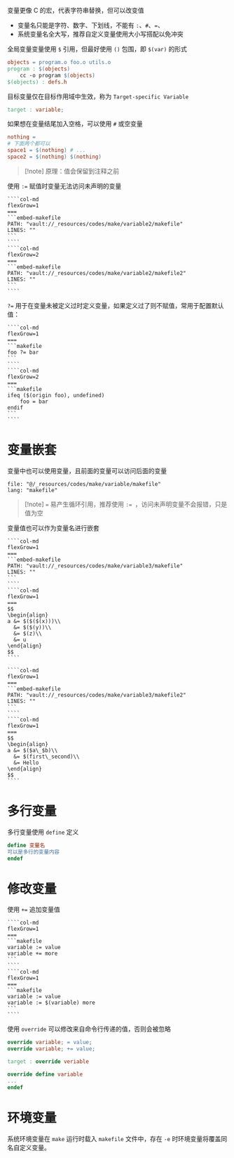 变量更像 C 的宏，代表字符串替换，但可以改变值
- 变量名只能是字符、数字、下划线，不能有 `:`、`#`、`=`、` `
- 系统变量名全大写，推荐自定义变量使用大小写搭配以免冲突

全局变量变量使用 `$` 引用，但最好使用 `()` 包围，即 `$(var)` 的形式

```makefile
objects = program.o foo.o utils.o
program : $(objects)
	cc -o program $(objects)
$(objects) : defs.h
```

目标变量仅在目标作用域中生效，称为 `Target-specific Variable`

```makefile
target : variable;
```

如果想在变量结尾加入空格，可以使用 `#` 或空变量

```makefile
nothing =
# 下面两个都可以
space1 = $(nothing) # ...
space2 = $(nothing) $(nothing)
```

> [!note] 原理：值会保留到注释之前

使用 `:=` 赋值时变量无法访问未声明的变量

`````col
````col-md
flexGrow=1
===
```embed-makefile
PATH: "vault://_resources/codes/make/variable2/makefile"
LINES: ""
```
````
````col-md
flexGrow=2
===
```embed-makefile
PATH: "vault://_resources/codes/make/variable2/makefile2"
LINES: ""
```
````
`````

`?=` 用于在变量未被定义过时定义变量，如果定义过了则不赋值，常用于配置默认值：

`````col
````col-md
flexGrow=1
===
```makefile
foo ?= bar
```
````
````col-md
flexGrow=2
===
```makefile
ifeq ($(origin foo), undefined)
	foo = bar
endif
```
````
`````

# 变量嵌套

变量中也可以使用变量，且前面的变量可以访问后面的变量

```reference
file: "@/_resources/codes/make/variable/makefile"
lang: "makefile"
```

> [!note] `=` 易产生循环引用，推荐使用 `:= `，访问未声明变量不会报错，只是值为空

变量值也可以作为变量名进行嵌套
`````col
````col-md
flexGrow=1
===
```embed-makefile
PATH: "vault://_resources/codes/make/variable3/makefile"
LINES: ""
```
````
````col-md
flexGrow=1
===
$$
\begin{align}
a &= $($($(x)))\\
  &= $($(y))\\
  &= $(z)\\
  &= u
\end{align}
$$
````
`````
`````col
````col-md
flexGrow=1
===
```embed-makefile
PATH: "vault://_resources/codes/make/variable3/makefile2"
LINES: ""
```
````
````col-md
flexGrow=1
===
$$
\begin{align}
a &= $($a\_$b)\\
  &= $(first\_second)\\
  &= Hello
\end{align}
$$
````
`````
# 多行变量

多行变量使用 `define` 定义

```makefile
define 变量名
可以是多行的变量内容
endef
```

# 修改变量

使用 `+=` 追加变量值

`````col
````col-md
flexGrow=1
===
```makefile
variable := value
variable += more
```
````
````col-md
flexGrow=1
===
```makefile
variable := value
variable := $(variable) more
```
````
`````

使用 `override` 可以修改来自命令行传递的值，否则会被忽略

```makefile
override variable; = value;
override variable; += value;

target : override veriable

override define variable
...
endef
```

# 环境变量

系统环境变量在 `make` 运行时载入 `makefile` 文件中，存在 `-e` 时环境变量将覆盖同名自定义变量。

